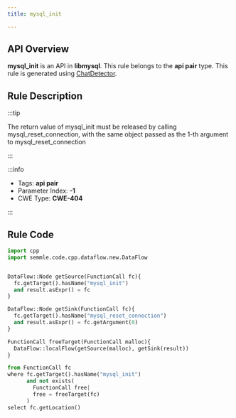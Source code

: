 ```yaml
---
title: mysql_init

---
```



## API Overview
**mysql_init** is an API in **libmysql**. This rule belongs to the **api pair** type. This rule is generated using [ChatDetector](../../tools/ChatDetector).
## Rule Description

:::tip

The return value of mysql_init must be released by calling mysql_reset_connection, with the same object passed as the 1-th argument to mysql_reset_connection

:::

:::info

- Tags: **api pair**
- Parameter Index: **-1**
- CWE Type: **CWE-404**

:::

## Rule Code
```python
import cpp
import semmle.code.cpp.dataflow.new.DataFlow


DataFlow::Node getSource(FunctionCall fc){
  fc.getTarget().hasName("mysql_init")
  and result.asExpr() = fc
}

DataFlow::Node getSink(FunctionCall fc){
  fc.getTarget().hasName("mysql_reset_connection")
  and result.asExpr() = fc.getArgument(0)
}

FunctionCall freeTarget(FunctionCall malloc){
  DataFlow::localFlow(getSource(malloc), getSink(result))
}

from FunctionCall fc
where fc.getTarget().hasName("mysql_init")
      and not exists(
        FunctionCall free| 
        free = freeTarget(fc)
      )
select fc.getLocation()

```
